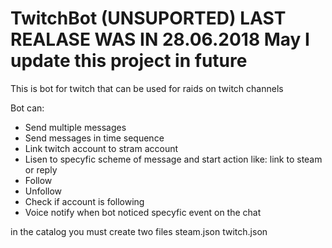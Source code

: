 # TwitchBot (UNSUPORTED) LAST REALASE WAS IN 28.06.2018 May I update this project in future
This is bot for twitch that can be used for raids on twitch channels

Bot can:
 - Send multiple messages
 - Send messages in time sequence
 - Link twitch account to stram account
 - Lisen to specyfic scheme of message and start action like: link to steam or reply
 - Follow
 - Unfollow
 - Check if account is following
 - Voice notify when bot noticed specyfic event on the chat
 
 in the catalog you must create two files
 steam.json
 twitch.json
